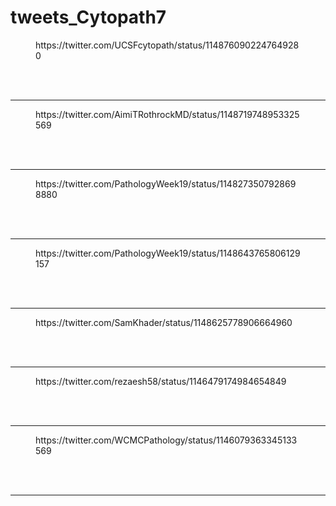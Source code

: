 # tweets_Cytopath7


<figure class="wp-block-embed-twitter wp-block-embed is-type-rich">
<div class="wp-block-embed__wrapper">
https://twitter.com/UCSFcytopath/status/1148760902247649280</div></figure>
<br>
<br>
<hr>

<figure class="wp-block-embed-twitter wp-block-embed is-type-rich">
<div class="wp-block-embed__wrapper">
https://twitter.com/AimiTRothrockMD/status/1148719748953325569</div></figure>
<br>
<br>
<hr>

<figure class="wp-block-embed-twitter wp-block-embed is-type-rich">
<div class="wp-block-embed__wrapper">
https://twitter.com/PathologyWeek19/status/1148273507928698880</div></figure>
<br>
<br>
<hr>

<figure class="wp-block-embed-twitter wp-block-embed is-type-rich">
<div class="wp-block-embed__wrapper">
https://twitter.com/PathologyWeek19/status/1148643765806129157</div></figure>
<br>
<br>
<hr>

<figure class="wp-block-embed-twitter wp-block-embed is-type-rich">
<div class="wp-block-embed__wrapper">
https://twitter.com/SamKhader/status/1148625778906664960</div></figure>
<br>
<br>
<hr>

<figure class="wp-block-embed-twitter wp-block-embed is-type-rich">
<div class="wp-block-embed__wrapper">
https://twitter.com/rezaesh58/status/1146479174984654849</div></figure>
<br>
<br>
<hr>

<figure class="wp-block-embed-twitter wp-block-embed is-type-rich">
<div class="wp-block-embed__wrapper">
https://twitter.com/WCMCPathology/status/1146079363345133569</div></figure>
<br>
<br>
<hr>
